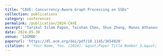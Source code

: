 ```yaml
---
title: "CAVE: Concurrency-Aware Graph Processing on SSDs"
collection: publications
category: conferences
permalink: /publication/2024-CAVE
excerpt: 'Tarikul Islam Papon, Taishan Chen, Shuo Zhang, Manos Athanassoulis'
date: 2024-05-30
venue: 'SIGMOD'
paperurl: 'https://dl.acm.org/doi/pdf/10.1145/3654928'
citation: # 'Your Name, You. (2024). &quot;Paper Title Number 3.&quot; <i>GitHub Journal of Bugs</i>. 1(3).'
---
```


